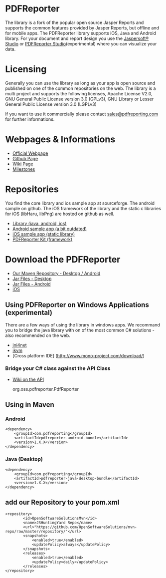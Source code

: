# PDFReporter
The library is a fork of the popular open source Jasper Reports and supports the common features provided by Jasper Reports, but offline and for mobile apps. The PDFReporter library supports iOS, Java and Android library. For your document and report design you use the [Jaspersoft® Studio](http://community.jaspersoft.com/project/jaspersoft-studio) or [PDFReporter Studio](https://sourceforge.net/projects/pdfreporterstudio/)(experimental) where you can visualize your data.

# Licensing
Generally you can use the library as long as your app is open source and published on one of the common repositories on the web. The library is a multi project and supports the following licenses, Apache License V2.0, GNU General Public License version 3.0 (GPLv3), GNU Library or Lesser General Public License version 3.0 (LGPLv3)

If you want to use it commercially please contact sales@pdfreporting.com for further informations. 

# Webpages & Informations
* [Official Webpage](http://www.pdfreporting.com)
* [Github Page](http://opensoftwaresolutions.github.io/PDFReporter/)
* [Wiki Page](https://github.com/OpenSoftwareSolutions/PDFReporter/wiki)
* [Milestones](http://sourceforge.net/p/pdfreporter/tickets/)

# Repositories
You find the core library and ios sample app at sourceforge. The android sample on github. The iOS framework of the library and the static c libraries for iOS (libHaru, libPng) are hosted on github as well.
* [Library (java, android, ios)](https://sourceforge.net/projects/pdfreporter/)
* [Android sample app (a bit outdated)](https://github.com/OpenSoftwareSolutions/PDFReporter/tree/master/pdfreporter-android-sample)
* [iOS sample app (static library)](https://github.com/OpenSoftwareSolutions/PDFReporter/tree/master/pdfreporter-xcode/PDFReporter)
* [PDFReporter Kit (framework)](https://github.com/OpenSoftwareSolutions/PDFReporterKit)


# Download the PDFReporter
* [Our Maven Repository - Desktop / Android](https://github.com/OpenSoftwareSolutions/mvn-repo)
* [Jar Files - Desktop ](http://sourceforge.net/projects/pdfreporter/files/Releases/Java/)
* [Jar Files - Android ](http://sourceforge.net/projects/pdfreporter/files/Releases/Android/)
* [iOS ](https://github.com/OpenSoftwareSolutions/PDFReporterKit/releases)

## Using PDFReporter on Windows Applications (experimental)
There are a few ways of using the library in windows apps.
We recommand you to bridge the java library with on of the most common C# solutions - also recommended on the web.
* [jni4net](http://jni4net.com)
* [ikvm ](http://www.ikvm.net)
* [Cross platform IDE] (http://www.mono-project.com/download/)

### Bridge your C# class against the API Class 
* [Wiki on the API ](https://github.com/OpenSoftwareSolutions/PDFReporter/wiki/PDFReporter-API)

    org.oss.pdfreporter.PdfReporter
    
## Using in Maven

### Android

    <dependency>
        <groupId>com.pdfreporting</groupId>
        <artifactId>pdfreporter-android-bundle</artifactId>
        <version>1.X.X</version>
    </dependency>

### Java (Desktop)

    <dependency>
        <groupId>com.pdfreporting</groupId>
        <artifactId>pdfreporter-java-desktop-bundle</artifactId>
        <version>1.X.X</version>
    </dependency>

## add our Repository to your pom.xml

    <repository>
            <id>OpenSoftwareSolutionsMvn</id>
            <name>JSHuntingYard Repo</name>
            <url>"https://github.com/OpenSoftwareSolutions/mvn-repo/raw/master/repository/"</url>
            <snapshots>
                <enabled>true</enabled>
                <updatePolicy>always</updatePolicy>
            </snapshots>
            <releases>
                <enabled>true</enabled>
                <updatePolicy>daily</updatePolicy>
            </releases>
    </repository>
    
    
